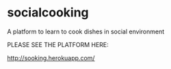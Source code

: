 # socialcooking
A platform to learn to cook dishes in social environment

PLEASE SEE THE PLATFORM HERE:

http://sooking.herokuapp.com/
